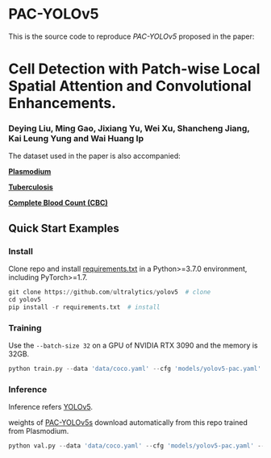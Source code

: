 # PAC-YOLOv5

This is the source code to reproduce *PAC-YOLOv5* proposed in the paper: 

# Cell Detection with Patch-wise Local Spatial Attention and Convolutional Enhancements.

### Deying Liu, Ming Gao, Jixiang Yu, Wei Xu, Shancheng Jiang, Kai Leung Yung and Wai Huang Ip

The dataset used in the paper is also accompanied:

[**Plasmodium**](https://aistudio.baidu.com/aistudio/datasetdetail/152739/0)

[**Tuberculosis**](https://www.heywhale.com/mw/dataset/5efc4de063975d002c9792de/content)

[**Complete Blood Count (CBC)**](https://github.com/MahmudulAlam/Complete-Blood-Cell-Count-Dataset)

## Quick Start Examples

### Install

Clone repo and install [requirements.txt](requirements.txt) in a Python>=3.7.0 environment, including PyTorch>=1.7.

```python
git clone https://github.com/ultralytics/yolov5  # clone
cd yolov5
pip install -r requirements.txt  # install
```

### Training

Use the `--batch-size 32` on a GPU of NVIDIA RTX 3090 and the memory is 32GB.

```python
python train.py --data 'data/coco.yaml' --cfg 'models/yolov5-pac.yaml' --weights '' --batch-size 32
``` 

### Inference

Inference refers [YOLOv5](https://github.com/ultralytics/yolov5). 

weights of [PAC-YOLOv5s](pac-yolov5s.pt) download automatically from this repo trained from Plasmodium.

```python
python val.py --data 'data/coco.yaml' --cfg 'models/yolov5-pac.yaml' --weights 'pac-yolov5s.pt' --batch-size 32
```
